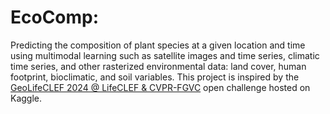 # EcoComp: 
Predicting the composition of plant species at a given location and time using multimodal learning such as satellite images and time series, climatic time series, and other rasterized environmental data: land cover, human footprint, bioclimatic, and soil variables. This project is inspired by the [GeoLifeCLEF 2024 @ LifeCLEF & CVPR-FGVC](https://www.kaggle.com/competitions/geolifeclef-2024) open challenge hosted on Kaggle.
